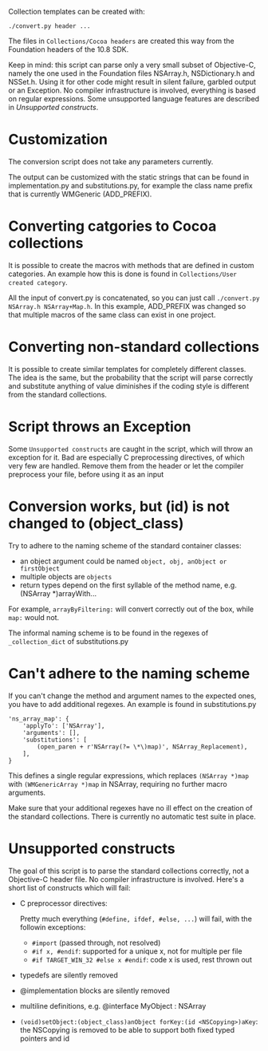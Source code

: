 Collection templates can be created with:

    ./convert.py header ...

The files in `Collections/Cocoa headers` are created this way from the Foundation headers of the 10.8 SDK.

Keep in mind: this script can parse only a very small subset of Objective-C, namely the one used in the Foundation files NSArray.h, NSDictionary.h and NSSet.h. Using it for other code might result in silent failure, garbled output or an Exception. No compiler infrastructure is involved, everything is based on regular expressions. Some unsupported language features are described in *Unsupported constructs*.

Customization
=============

The conversion script does not take any parameters currently.

The output can be customized with the static strings that can be found in implementation.py and substitutions.py, for example the class name prefix that is currently WMGeneric (ADD_PREFIX).

Converting catgories to Cocoa collections
=========================================

It is possible to create the macros with methods that are defined in custom categories. An example how this is done is found in `Collections/User created category`.

All the input of convert.py is concatenated, so you can just call `./convert.py NSArray.h NSArray+Map.h`. In this example, ADD_PREFIX was changed so that multiple macros of the same class can exist in one project.

Converting non-standard collections
===================================

It is possible to create similar templates for completely different classes. The idea is the same, but the probability that the script will parse correctly and substitute anything of value diminishes if the coding style is different from the standard collections.

Script throws an Exception
==========================

Some `Unsupported constructs` are caught in the script, which will throw an exception for it. Bad are especially C preprocessing directives, of which very few are handled. Remove them from the header or let the compiler preprocess your file, before using it as an input

Conversion works, but (id) is not changed to (object_class)
===========================================================

Try to adhere to the naming scheme of the standard container classes:
* an object argument could be named `object, obj, anObject or firstObject`
* multiple objects are `objects`
* return types depend on the first syllable of the method name, e.g. (NSArray *)arrayWith...

For example, `arrayByFiltering:` will convert correctly out of the box, while `map:` would not.

The informal naming scheme is to be found in the regexes of `_collection_dict` of substitutions.py

Can't adhere to the naming scheme
=================================

If you can't change the method and argument names to the expected ones, you have to add additional regexes. An example is found in substitutions.py

    'ns_array_map': {
		'applyTo': ['NSArray'],
		'arguments': [],
		'substitutions': [
			(open_paren + r'NSArray(?= \*\)map)', NSArray_Replacement),
		],
	}

This defines a single regular expressions, which replaces `(NSArray *)map` with `(WMGenericArray *)map` in NSArray, requiring no further macro arguments.

Make sure that your additional regexes have no ill effect on the creation of the standard collections. There is currently no automatic test suite in place.

Unsupported constructs
======================

The goal of this script is to parse the standard collections correctly, not a Objective-C header file. No compiler infrastructure is involved. Here's a short list of constructs which will fail:

* C preprocessor directives:
     
    Pretty much everything (`#define, ifdef, #else, ...`) will fail, with the followin exceptions:
    + `#import` (passed through, not resolved)
    + `#if x, #endif`: supported for a unique x, not for multiple per file
    + `#if TARGET_WIN_32 #else x #endif`: code x is used, rest thrown out

* typedefs are silently removed
* @implementation blocks are silently removed
* multiline definitions, e.g. 
        @interface MyObject : 
                 NSArray
* `(void)setObject:(object_class)anObject forKey:(id <NSCopying>)aKey`: the NSCopying is removed to be able to support both fixed typed pointers and id




